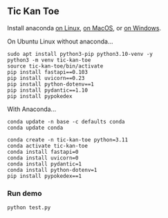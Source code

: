 ## Tic Kan Toe

Install anaconda [on Linux](https://docs.anaconda.com/anaconda/install/linux/), [on MacOS](https://docs.anaconda.com/anaconda/install/mac-os/), or [on Windows](https://docs.anaconda.com/anaconda/install/windows/).

On Ubuntu Linux without anaconda...

```
sudo apt install python3-pip python3.10-venv -y
python3 -m venv tic-kan-toe
source tic-kan-toe/bin/activate
pip install fastapi==0.103
pip install uvicorn==0.23
pip install python-dotenv==1
pip install pydantic==1.10
pip install pypokedex
```

With Anaconda...

```
conda update -n base -c defaults conda
conda update conda

conda create -n tic-kan-toe python=3.11
conda activate tic-kan-toe 
conda install fastapi=0
conda install uvicorn=0
conda install pydantic=1
conda install python-dotenv=1
pip install pypokedex==1
```

### Run demo

```
python test.py
```
